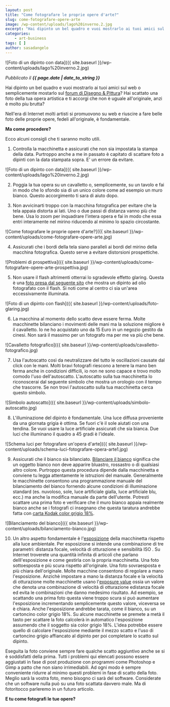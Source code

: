 ```yaml
---
layout: post
title: "Come fotografare le proprie opere d'arte?"
slug: come-fotografare-opere-arte
image: /wp-content/uploads/lago%20inverno.2.jpg
excerpt: "Hai dipinto un bel quadro e vuoi mostrarlo ai tuoi amici sul web o semplicemente mostarlo sul forum di Disegno &amp; Pittura? Hai scattato una foto della"
categories:
    - art-business
tags: [ ]
author: sasadangelo
---
```


![Foto di un dipinto con data]({{ site.baseurl }}/wp-content/uploads/lago%20inverno.2.jpg) 

_Pubblicato il **{{ page.date | date_to_string }}**_

Hai dipinto un bel quadro e vuoi mostrarlo ai tuoi amici sul web o semplicemente mostarlo sul [forum di Disegno & Pittura](http://forum.disegnoepittura.it/)? Hai scattato una foto della tua opera artistica e ti accorgi che non è uguale all'originale, anzi è molto piu brutta?

Nell'era di Internet molti artisti si promuovono su web e riuscire a fare belle foto delle proprie opere, fedeli all'originale, è fondamentale.

**Ma come procedere?**

Ecco alcuni consigli che ti saranno molto utili.

1. Controlla la macchinetta e assicurati che non sia impostata la stampa della data. Purtroppo anche a me in passato è capitato di scattare foto a dipinti con la data stampata sopra. E' un errore da evitare. 

![Foto di un dipinto con data]({{ site.baseurl }}/wp-content/uploads/lago%20inverno.2.jpg)

2. Poggia la tua opera su un cavalletto o, semplicemente, su un tavolo e fai in modo che lo sfondo sia di un unico colore come ad esempio un muro bianco. Questo accorgimento ti sara di aiuto dopo.

3. Non avvicinarti troppo con la macchina fotografica per evitare che la tela appaia distorta ai lati. Uno o due passi di distanza vanno più che bene. Usa lo zoom per inquadrare l'intera opera e fai in modo che essa entri interamente nel mirino riducendo al minimo lo spazio circostante. 

![Come fotografare le proprie opere d'arte?]({{ site.baseurl }}/wp-content/uploads/come-fotografare-opere-arte.jpg)

4. Assicurati che i bordi della tela siano paralleli ai bordi del mirino della macchina fotografica. Questo serve a evitare distorsioni prospettiche. 

![Problemi di prospettiva]({{ site.baseurl }}/wp-content/uploads/come-fotografare-opere-arte-prospettiva.jpg)

5. Non usare il flash altrimenti otterrai lo sgradevole effetto glaring. Questa è una [foto presa dal seguente sito](https://www.davideaves.co.uk/PhotoTips/OilPaintPhoto.html) che mostra un dipinto ad olio fotografato con il flash. Si noti come al centro ci sia un'area eccessivamente illuminata. 

![Foto di un dipinto con flash]({{ site.baseurl }}/wp-content/uploads/foto-glaring.jpg)

6. La macchina al momento dello scatto deve essere ferma. Molte macchinette bilanciano i movimenti delle mani ma la soluzione migliore è il cavalletto. Io ne ho acquistato uno da 15 Euro in un negozio gestito da cinesi. Non sarà il massimo per un fotografo ma per me va più che bene. 

![Cavalletto fotografico]({{ site.baseurl }}/wp-content/uploads/cavalletto-fotografico.jpg)

7. Usa l'autoscatto così da neutralizzare del tutto le oscillazioni causate dal click con le mani. Molti bravi fotografi riescono a tenere la mano ben ferma anche in condizioni difficili, io non ne sono capace e trovo molto comodo l'uso dell'autoscatto. L'autoscatto sulla tua macchinetta lo riconoscerai dal seguente simbolo che mostra un orologio con il tempo che trascorre. Se non trovi l'autoscatto sulla tua macchinetta cerca questo simbolo. 

![Simbolo autoscatto]({{ site.baseurl }}/wp-content/uploads/simbolo-autoscatto.jpg)

8. L'illuminazione del dipinto è fondamentale. Una luce diffusa proveniente da una giornata grigia è ottima. Se fuori c'è il sole aiutati con una tendina. Se vuoi usare la luce artificiale assicurati che sia bianca. Due luci che illuminano il quadro a 45 gradi è l'ideale. 

![Schema luci per fotografare un'opera d'arte]({{ site.baseurl }}/wp-content/uploads/schema-luci-fotografare-opera-arte1.jpg)

9. Assicurati che il bianco sia bilanciato. [Bilanciare il bianco](http://www.marcotogni.it/bilanciamento-del-bianco/) significa che un oggetto bianco non deve apparire bluastro, rossastro o di qualsiasi altro colore. Purtroppo questa procedura dipende dalla macchinetta e conviene tu legga attentamente le istruzioni del manuale. Generalmente le macchinette consentono una programmazione manuale del bilanciamento del bianco fornendo alcune condizioni di illuminazione standard (es. nuvoloso, sole, luce artificiale gialla, luce artificiale blu, ecc.) ma anche la modifica manuale da parte dell'utente. Potresti scattare una prima foto e verificare che il muro bianco appaia realmente bianco anche se i fotografi ci insegnano che questa taratura andrebbe fatta con [carta Kodak color grigio 18%](http://www.lastolite.com/ezybalance.php). 

![Bilanciamento del bianco]({{ site.baseurl }}/wp-content/uploads/bilanciamento-bianco.jpg)

10. Un altro aspetto fondamentale è l'[esposizione](https://www.dphoto.it/corso-fotografia/esposizione-corretta-il-triangolo-che-la-regola.html) della macchinetta rispetto alla luce ambientale. Per esposizione si intende una combinazione di tre parametri: distanza focale, velocità di otturazione e sensibilità ISO . Su Internet troverete una quantità infinita di articoli che parlano delll'esposizione e come gestirla con la propria macchinetta. Una foto sottoesposta e più scura rispetto all'originale. Una foto sovraesposta e più chiara dell'originale. Molte macchine consentono di regolare a mano l'esposizione. Anzichè impostare a mano la distanza focale e la velocità di otturazione molte macchinette usano l'[exposure value](https://en.wikipedia.org/wiki/Exposure_value) ossia un valore che denota una combinazione di velocità di otturazione edistanza focale ed evita le combinazioni che danno medesimo risultato. Ad esempio, se scattando una prima foto questa viene troppo scura si può aumentare l'esposizione incrementando semplicemente questo valore, viceversa se è chiara. Anche l'esposizione andrebbe tarata, come il bianco, su un cartoncino color grigio 18%. Su alcune macchinette se premete a metà il tasto per scattare la foto calcolerà in automatico l'esposizione assumendo che il soggetto sia color grigio 18%. L'idea potrebbe essere quello di calcolare l'esposizione mediante il mezzo scatto e l'uso di cartoncino grigio affiancato al dipinto per poi completare lo scatto sul dipinto.

Eseguita la foto conviene sempre fare qualche scatto aggiuntivo anche se si è soddisfatti della prima. Tutti i problemi qui elencati possono essere aggiustati in fase di post produzione con programmi come Photoshop e Gimp a patto che non siano irrimediabili. Ad ogni modo è sempre conveniente ridurre al minimo questi problemi in fase di scatto della foto. Meglio sarà la vostra foto, meno bisogno ci sarà del software. Considerate che un software nulla può su una foto scattata davvero male. Ma di fotoritocco parleremo in un futuro articolo.

**E tu come fotografi le tue opere?**
